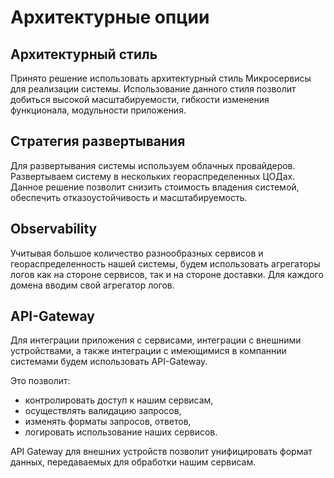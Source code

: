 # Архитектурные опции

## Архитектурный стиль

Принято решение использовать архитектурный стиль Микросервисы для реализации системы. Использование данного стиля позволит добиться высокой масштабируемости, гибкости изменения функционала, модульности приложения.

## Стратегия развертывания

Для развертывания системы используем облачных провайдеров. Развертываем систему в нескольких геораспределенных ЦОДах. Данное решение позволит снизить стоимость владения системой, обеспечить отказоустойчивость и масштабируемость.

## Observability

Учитывая большое количество разнообразных сервисов и геораспределенность нашей системы, будем использовать агрегаторы логов как на стороне сервисов, так и на стороне доставки. Для каждого домена вводим свой агрегатор логов.

## API-Gateway

Для интеграции приложения с сервисами, интеграции с внешними устройствами, а также интеграции с имеющимися в компаннии системами будем использовать API-Gateway. 

Это позволит:

- контролировать доступ к нашим сервисам, 
- осуществлять валидацию запросов,
- изменять форматы запросов, ответов,
- логировать использование наших сервисов.

API Gateway для внешних устройств позволит унифицировать формат данных, передаваемых для обработки нашим сервисам.
